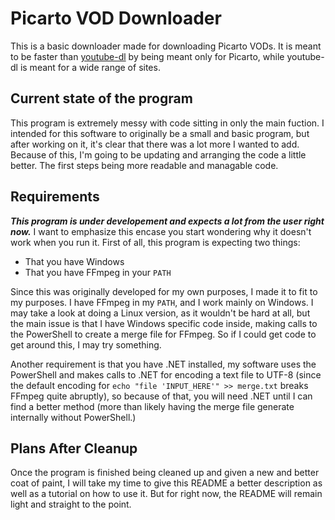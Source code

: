 # Picarto VOD Downloader
This is a basic downloader made for downloading Picarto VODs. It is meant to be faster than [youtube-dl](https://github.com/ytdl-org/youtube-dl "youtube-dl") by being meant only for Picarto, while youtube-dl is meant for a wide range of sites.

## Current state of the program
This program is extremely messy with code sitting in only the main fuction. I intended for this software to originally be a small and basic program, but after working on it, it's clear that there was a lot more I wanted to add. Because of this, I'm going to be updating and arranging the code a little better. The first steps being more readable and managable code.

## Requirements
***This program is under developement and expects a lot from the user right now.*** I want to emphasize this encase you start wondering why it doesn't work when you run it. First of all, this program is expecting two things: 
- That you have Windows
- That you have FFmpeg in your `PATH`

Since this was originally developed for my own purposes, I made it to fit to my purposes. I have FFmpeg in my `PATH`, and I work mainly on Windows. I may take a look at doing a Linux version, as it wouldn't be hard at all, but the main issue is that I have Windows specific code inside, making calls to the PowerShell to create a merge file for FFmpeg. So if I could get code to get around this, I may try something.

Another requirement is that you have .NET installed, my software uses the PowerShell and makes calls to .NET for encoding a text file to UTF-8 (since the default encoding for `echo "file 'INPUT_HERE'" >> merge.txt` breaks FFmpeg quite abruptly), so because of that, you will need .NET until I can find a better method (more than likely having the merge file generate internally without PowerShell.)

## Plans After Cleanup
Once the program is finished being cleaned up and given a new and better coat of paint, I will take my time to give this README a better description as well as a tutorial on how to use it. But for right now, the README will remain light and straight to the point.
